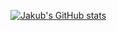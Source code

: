 [![Jakub's GitHub stats](https://github-readme-stats.vercel.app/api?username=jakubchudik&count_private=true&show_icons=true)](https://github.com/anuraghazra/github-readme-stats)

